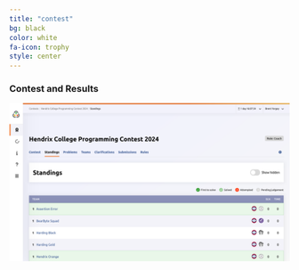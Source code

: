 ```yaml
---
title: "contest"
bg: black
color: white
fa-icon: trophy
style: center
---
```


### Contest and Results

<a href="https://hcpc24.kattis.com"><img src="img/contest.png" width="600" /></a>
